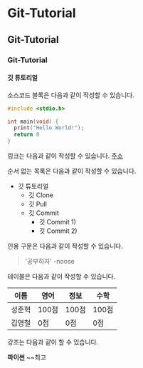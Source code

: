 # Git-Tutorial
## Git-Tutorial
### Git-Tutorial
#### 깃 튜토리얼

소스코드 블록은 다음과 같이 작성할 수 있습니다.

```c
#include <stdio.h>

int main(void) {
  print("Hello World!");
  return 0
}
```

링크는 다음과 같이 작성할 수 있습니다.
[주소](https://www.google.com)

순서 없는 목록은 다음과 같이 작성할 수 있습니다.

* 깃 튜토리얼
  * 깃 Clone
  * 깃 Pull
  * 깃 Commit
    * 깃 Commit 1)
    * 깃 Commit 2)
    
인용 구문은 다음과 같이 작성할 수 있습니다.

> '공부하자' -noose


테이블은 다음과 같이 작성할 수 있습니다.

이름|영어|정보|수학
---|---|---|---|
성준혁|100점|100점|100점|
김영철|0점|0점|0점|


강조는 다음과 같이 할 수 있습니다.

**파이썬**  ~~최고
